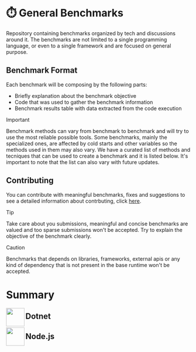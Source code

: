# ⏱️ General Benchmarks
Repository containing benchmarks organized by tech and discussions around it. The benchmarks are not limited to a single programming language, or even to a single framework and are focused on general purpose.

## Benchmark Format
Each benchmark will be composing by the following parts:
- Briefly explanation about the benchmark objective
- Code that was used to gather the benchmark information
- Benchmark results table with data extracted from the code execution

> [!IMPORTANT]  
> Benchmark methods can vary from benchmark to benchmark and will try to use the most reliable possible tools.
> Some benchmarks, mainly the specialized ones, are affected by cold starts and other variables so the methods
> used in them may also vary. We have a curated list of methods and tecniques that can be used to create a benchmark
> and it is listed below. It's important to note that the list can also vary with future updates.

## Contributing

You can contribute with meaningful benchmarks, fixes and suggestions to see a detailed information about contrbuting, click [here](./CONTRIBUTING.md). 

> [!TIP]
> Take care about you submissions, meaningful and concise benchmarks are valued and too sparse submissions won't be accepted. Try to explain the objective
> of the benchmark clearly.

> [!CAUTION]
> Benchmarks that depends on libraries, frameworks, external apis or any kind of dependency that is not present in the base runtime won't be accepted.

# Summary

<img src="https://static-00.iconduck.com/assets.00/dotnet-icon-2048x2048-6nj1im30.png" align="left" width="50"> <h2>Dotnet</h2>
<img src="https://seeklogo.com/images/N/nodejs-logo-D26404F360-seeklogo.com.png?v=638179441440000000" align="left" width="50"> <h2>Node.js</h2>
